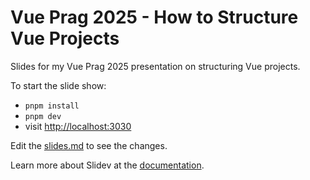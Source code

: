# Vue Prag 2025 - How to Structure Vue Projects

Slides for my Vue Prag 2025 presentation on structuring Vue projects.

To start the slide show:

- `pnpm install`
- `pnpm dev`
- visit <http://localhost:3030>

Edit the [slides.md](./slides.md) to see the changes.

Learn more about Slidev at the [documentation](https://sli.dev/).
